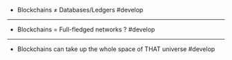 - Blockchains ≠ Databases/Ledgers #develop
---
- Blockchains = Full-fledged networks ? #develop
---
- Blockchains can take up the whole space of THAT universe #develop
